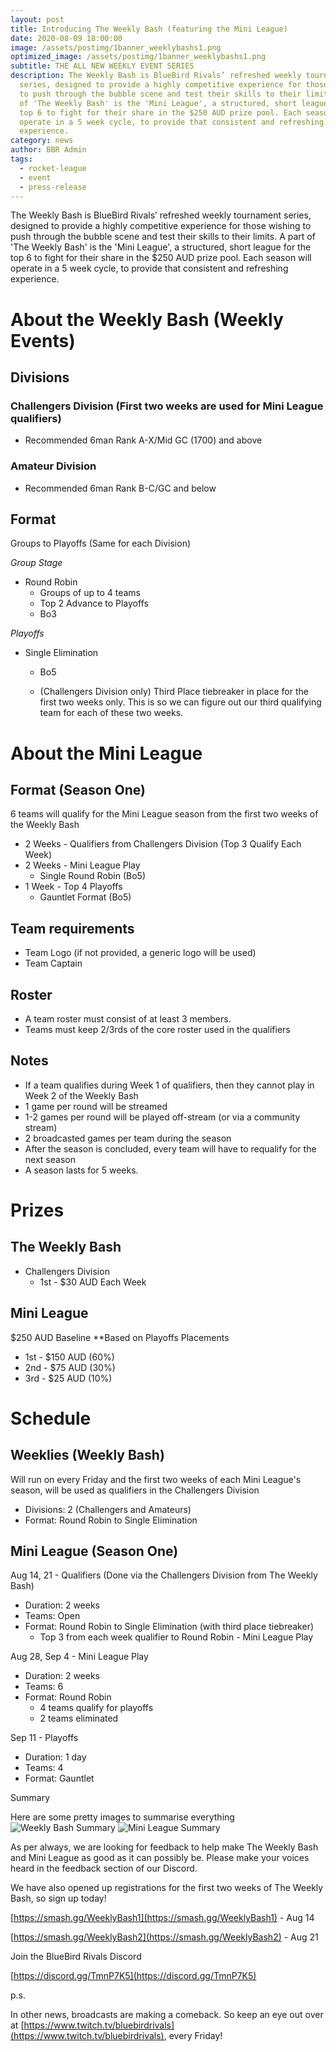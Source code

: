 ```yaml
---
layout: post
title: Introducing The Weekly Bash (featuring the Mini League)
date: 2020-08-09 18:00:00
image: /assets/postimg/1banner_weeklybashs1.png
optimized_image: /assets/postimg/1banner_weeklybashs1.png
subtitle: THE ALL NEW WEEKLY EVENT SERIES
description: The Weekly Bash is BlueBird Rivals’ refreshed weekly tournament
  series, designed to provide a highly competitive experience for those wishing
  to push through the bubble scene and test their skills to their limits. A part
  of 'The Weekly Bash' is the 'Mini League', a structured, short league for the
  top 6 to fight for their share in the $250 AUD prize pool. Each season will
  operate in a 5 week cycle, to provide that consistent and refreshing
  experience.
category: news
author: BBR Admin
tags:
  - rocket-league
  - event
  - press-release
---
```

The Weekly Bash is BlueBird Rivals’ refreshed weekly tournament series, designed to provide a highly competitive experience for those wishing to push through the bubble scene and test their skills to their limits. A part of 'The Weekly Bash' is the 'Mini League', a structured, short league for the top 6 to fight for their share in the $250 AUD prize pool. Each season will operate in a 5 week cycle, to provide that consistent and refreshing experience.

# About the Weekly Bash (Weekly Events)

## Divisions

### Challengers Division (First two weeks are used for Mini League qualifiers)

- Recommended 6man Rank A-X/Mid GC (1700) and above

### Amateur Division

- Recommended 6man Rank B-C/GC and below

## Format

Groups to Playoffs (Same for each Division)

*Group Stage*

- Round Robin
	- Groups of up to 4 teams
	- Top 2 Advance to Playoffs
	- Bo3

*Playoffs*

- Single Elimination 

	- Bo5

	- (Challengers Division only) Third Place tiebreaker in place for the first two weeks only. This is so we can figure out our third qualifying team for each of these two weeks.

# About the Mini League

## Format (Season One)

6 teams will qualify for the Mini League season from the first two weeks of the Weekly Bash
- 2 Weeks - Qualifiers from Challengers Division  (Top 3 Qualify Each Week)
- 2 Weeks - Mini League Play
	- Single Round Robin (Bo5)
- 1 Week - Top 4 Playoffs
	- Gauntlet Format (Bo5)

## Team requirements
- Team Logo (if not provided, a generic logo will be used)
- Team Captain 

## Roster
- A team roster must consist of at least 3 members.
- Teams must keep 2/3rds of the core roster used in the qualifiers

## Notes
- If a team qualifies during Week 1 of qualifiers, then they cannot play in Week 2 of the Weekly Bash
- 1 game per round will be streamed
- 1-2 games per round will be played off-stream (or via a community stream)
- 2 broadcasted games per team during the season
- After the season is concluded, every team will have to requalify for the next season
- A season lasts for 5 weeks.

# Prizes

## The Weekly Bash
- Challengers Division
	- 1st - $30 AUD Each Week

## Mini League

$250 AUD Baseline **Based on Playoffs Placements
- 1st - $150 AUD  (60%) 
- 2nd - $75 AUD   (30%)
- 3rd - $25 AUD    (10%)

# Schedule

## Weeklies (Weekly Bash)

Will run on every Friday and the first two weeks of each Mini League's season, will be used as qualifiers in the Challengers Division
- Divisions: 2 (Challengers and Amateurs)
- Format: Round Robin to Single Elimination 

## Mini League (Season One)

Aug 14, 21 - Qualifiers (Done via the Challengers Division from The Weekly Bash)

- Duration: 2 weeks
- Teams: Open
- Format: Round Robin to Single Elimination (with third place tiebreaker)
	- Top 3 from each week qualifier to Round Robin - Mini League Play

Aug 28, Sep 4  - Mini League Play
- Duration: 2 weeks 
- Teams: 6
- Format: Round Robin
	- 4 teams qualify for playoffs
	- 2 teams eliminated 

Sep 11 - Playoffs
- Duration: 1 day 
- Teams: 4
- Format: Gauntlet 

Summary

Here are some pretty images to summarise everything
![Weekly Bash Summary](/assets/postimg/2post_weekbashs1.png)
![Mini League Summary](/assets/postimg/2post_weekbashs1-2.png)


As per always, we are looking for feedback to help make The Weekly Bash and Mini League as good as it can possibly be. Please make your voices heard in the feedback section of our Discord.

We have also opened up registrations for the first two weeks of The Weekly Bash, so sign up today!

[https://smash.gg/WeeklyBash1](https://smash.gg/WeeklyBash1) - Aug 14

[https://smash.gg/WeeklyBash2](https://smash.gg/WeeklyBash2) - Aug 21

Join the BlueBird Rivals Discord

[https://discord.gg/TmnP7K5](https://discord.gg/TmnP7K5)

 

p.s.

In other news, broadcasts are making a comeback. So keep an eye out over at [https://www.twitch.tv/bluebirdrivals](https://www.twitch.tv/bluebirdrivals), every Friday!